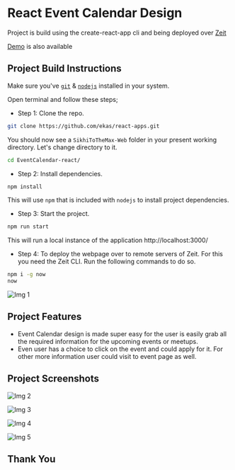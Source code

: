# React Event Calendar Design

Project is build using the create-react-app cli and being deployed over [Zeit](https://zeit.co/)

[Demo](https://calendar.ekaspreetsingh.tech/) is also available 

## Project Build Instructions

Make sure you've [`git`](https://git-scm.com/book/en/v2/Getting-Started-Installing-Git) & [`nodejs`](https://nodejs.org/en/) installed in your system.

Open terminal and follow these steps;

- Step 1: Clone the repo.

```bash
git clone https://github.com/ekas/react-apps.git
```

You should now see a `SikhiToTheMax-Web` folder in your present working directory. Let's change directory to it.

```bash
cd EventCalendar-react/
```

- Step 2: Install dependencies.

```bash
npm install
```

This will use `npm` that is included with `nodejs` to install project dependencies.

- Step 3: Start the project.

```bash
npm run start
```

This will run a local instance of the application http://localhost:3000/

- Step 4: To deploy the webpage over to remote servers of Zeit. For this you need the Zeit CLI. Run the following commands to do so.

```bash
npm i -g now
now

```

![Img 1](https://github.com/ekas/react-apps/blob/master/EventCalendar-react/screenshots/calendar_screenshot_5.PNG)

## Project Features

- Event Calendar design is made super easy for the user is easily grab all the required information for the upcoming events or meetups.
- Even user has a choice to click on the event and could apply for it. For other more information user could visit to event page as well.

## Project Screenshots

![Img 2](https://github.com/ekas/react-apps/blob/master/EventCalendar-react/screenshots/calendar_screenshot_1.PNG)

![Img 3](https://github.com/ekas/react-apps/blob/master/EventCalendar-react/screenshots/calendar_screenshot_2.PNG)

![Img 4](https://github.com/ekas/react-apps/blob/master/EventCalendar-react/screenshots/calendar_screenshot_3.PNG)

![Img 5](https://github.com/ekas/react-apps/blob/master/EventCalendar-react/screenshots/calendar_screenshot_4.PNG)

## Thank You
